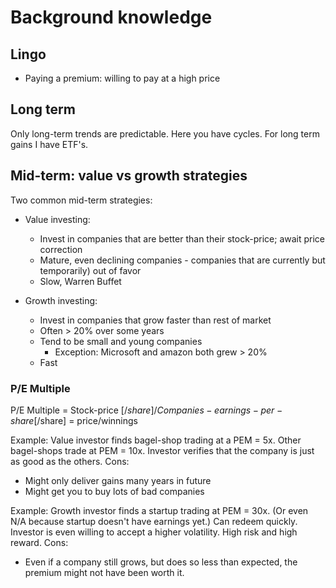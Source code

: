 # Background knowledge

## Lingo
- Paying a premium: willing to pay at a high price

## Long term
Only long-term trends are predictable.
Here you have cycles.
For long term gains I have ETF's.

## Mid-term: value vs growth strategies
Two common mid-term strategies:

- Value investing:
    - Invest in companies that are better than their stock-price; await price correction
    - Mature, even declining companies - companies that are currently but temporarily) out of favor
    - Slow, Warren Buffet

- Growth investing: 
    - Invest in companies that grow faster than rest of market
    - Often > 20% over some years
    - Tend to be small and young companies
        - Exception: Microsoft and amazon both grew > 20%
    - Fast

### P/E Multiple
P/E Multiple = Stock-price [$/share] / Companies-earnings-per-share [$/share] = price/winnings


Example:
Value investor finds bagel-shop trading at a PEM = 5x.
Other bagel-shops trade at PEM = 10x.
Investor verifies that the company is just as good as the others.
Cons:
- Might only deliver gains many years in future
- Might get you to buy lots of bad companies

Example: 
Growth investor finds a startup trading at PEM = 30x.
(Or even N/A because startup doesn't have earnings yet.)
Can redeem quickly.
Investor is even willing to accept a higher volatility.
High risk and high reward.
Cons:
- Even if a company still grows, but does so less than expected, the premium might not have been worth it.
